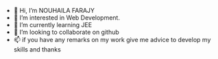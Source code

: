 - 👋 Hi, I’m NOUHAILA FARAJY
- 👀 I’m interested in Web Development.
- 🌱 I’m currently learning  JEE 
- 💞️ I’m looking to collaborate on github
- 📫 if you have any remarks on my work give me advice to develop my skills  and thanks 

<!---
Nohalottt/Nohalottt is a ✨ special ✨ repository because its `README.md` (this file) appears on your GitHub profile.
You can click the Preview link to take a look at your changes.
--->
